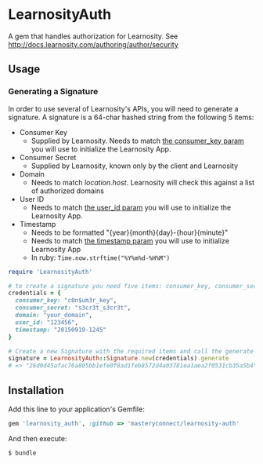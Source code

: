 # LearnosityAuth

A gem that handles authorization for Learnosity. See http://docs.learnosity.com/authoring/author/security

## Usage

### Generating a Signature

In order to use several of Learnosity's APIs, you will need to generate a signature. A signature is a 64-char hashed string from the following 5 items:

* Consumer Key
     * Supplied by Learnosity. Needs to match [the consumer_key param](http://docs.learnosity.com/assessment/questions/initialisation#consumer_key) you will use to initialize the Learnosity App.
* Consumer Secret
     * Supplied by Learnosity, known only by the client and Learnosity
* Domain
     * Needs to match *location.host*. Learnosity will check this against a list of authorized domains
* User ID
     * Needs to match [the user_id param](http://docs.learnosity.com/assessment/questions/initialisation#user_id) you will use to initialize the Learnosity App.
* Timestamp
     * Needs to be formatted "{year}{month}{day}-{hour}{minute}"
     * Needs to match [the timestamp param](http://docs.learnosity.com/assessment/questions/initialisation#timestamp) you will use to initialize Learnosity App
     * In ruby: `Time.now.strftime("%Y%m%d-%H%M")`  


```ruby
require 'LearnosityAuth'

# to create a signature you need five items: consumer_key, consumer_secret, your domain, the user_id, and a timestamp
credentials = {
  consumer_key: "c0n$um3r_key",
  consumer_secret: "s3cr3t_s3cr3t",
  domain: "your_domain",
  user_id: "123456",
  timestamp: "20150919-1245"
}

# Create a new Signature with the required items and call the generate method. 
signature = LearnosityAuth::Signature.new(credentials).generate
# => "26d0d45afac76a805bb1efe0f8ad1feb8572d4a03781ea1aea2f0531cb35a5b4"

```


## Installation

Add this line to your application's Gemfile:

```ruby
gem 'learnosity_auth', :github => 'masteryconnect/learnosity-auth'
```

And then execute:

    $ bundle
